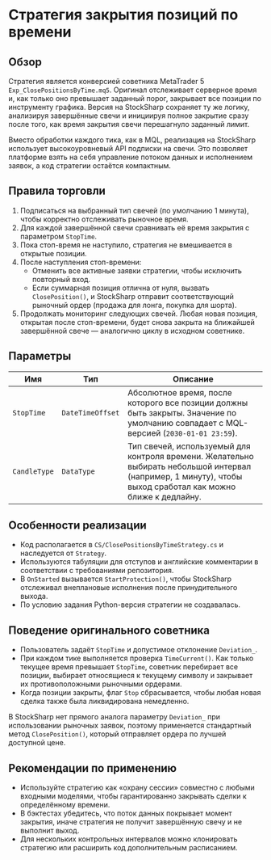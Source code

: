 # Стратегия закрытия позиций по времени

## Обзор
Стратегия является конверсией советника MetaTrader 5 `Exp_ClosePositionsByTime.mq5`. Оригинал отслеживает серверное время и, как только оно превышает заданный порог, закрывает все позиции по инструменту графика. Версия на StockSharp сохраняет ту же логику, анализируя завершённые свечи и инициируя полное закрытие сразу после того, как время закрытия свечи перешагнуло заданный лимит.

Вместо обработки каждого тика, как в MQL, реализация на StockSharp использует высокоуровневый API подписки на свечи. Это позволяет платформе взять на себя управление потоком данных и исполнением заявок, а код стратегии остаётся компактным.

## Правила торговли
1. Подписаться на выбранный тип свечей (по умолчанию 1 минута), чтобы корректно отслеживать рыночное время.
2. Для каждой завершённой свечи сравнивать её время закрытия с параметром `StopTime`.
3. Пока стоп-время не наступило, стратегия не вмешивается в открытые позиции.
4. После наступления стоп-времени:
   - Отменить все активные заявки стратегии, чтобы исключить повторный вход.
   - Если суммарная позиция отлична от нуля, вызвать `ClosePosition()`, и StockSharp отправит соответствующий рыночный ордер (продажа для лонга, покупка для шорта).
5. Продолжать мониторинг следующих свечей. Любая новая позиция, открытая после стоп-времени, будет снова закрыта на ближайшей завершённой свече — аналогично циклу в исходном советнике.

## Параметры
| Имя | Тип | Описание |
| --- | --- | -------- |
| `StopTime` | `DateTimeOffset` | Абсолютное время, после которого все позиции должны быть закрыты. Значение по умолчанию совпадает с MQL-версией (`2030-01-01 23:59`). |
| `CandleType` | `DataType` | Тип свечей, используемый для контроля времени. Желательно выбирать небольшой интервал (например, 1 минуту), чтобы выход сработал как можно ближе к дедлайну. |

## Особенности реализации
- Код располагается в `CS/ClosePositionsByTimeStrategy.cs` и наследуется от `Strategy`.
- Используются табуляции для отступов и английские комментарии в соответствии с требованиями репозитория.
- В `OnStarted` вызывается `StartProtection()`, чтобы StockSharp отслеживал внеплановые исполнения после принудительного выхода.
- По условию задания Python-версия стратегии не создавалась.

## Поведение оригинального советника
- Пользователь задаёт `StopTime` и допустимое отклонение `Deviation_`.
- При каждом тике выполняется проверка `TimeCurrent()`. Как только текущее время превышает `StopTime`, советник перебирает все позиции, выбирает относящиеся к текущему символу и закрывает их противоположными рыночными ордерами.
- Когда позиции закрыты, флаг `Stop` сбрасывается, чтобы любая новая сделка также была ликвидирована немедленно.

В StockSharp нет прямого аналога параметру `Deviation_` при использовании рыночных заявок, поэтому применяется стандартный метод `ClosePosition()`, который отправляет ордера по лучшей доступной цене.

## Рекомендации по применению
- Используйте стратегию как «охрану сессии» совместно с любыми входными моделями, чтобы гарантированно закрывать сделки к определённому времени.
- В бэктестах убедитесь, что поток данных покрывает момент закрытия, иначе стратегия не получит завершённую свечу и не выполнит выход.
- Для нескольких контрольных интервалов можно клонировать стратегию или расширить код дополнительным расписанием.
